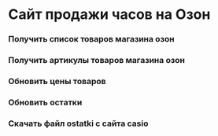 # Сайт продажи часов на Озон

### Получить список товаров магазина озон

### Получить артикулы товаров магазина озон

### Обновить цены товаров

### Обновить остатки

### Скачать файл ostatki с сайта casio


